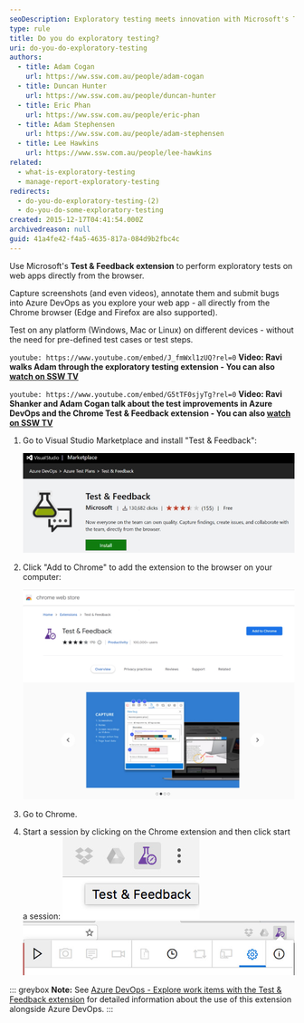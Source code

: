 ```yaml
---
seoDescription: Exploratory testing meets innovation with Microsoft's Test & Feedback extension, revolutionizing web app exploration and bug submission from Chrome browser.
type: rule
title: Do you do exploratory testing?
uri: do-you-do-exploratory-testing
authors:
  - title: Adam Cogan
    url: https://ww.ssw.com.au/people/adam-cogan
  - title: Duncan Hunter
    url: https://ww.ssw.com.au/people/duncan-hunter
  - title: Eric Phan
    url: https://ww.ssw.com.au/people/eric-phan
  - title: Adam Stephensen
    url: https://ww.ssw.com.au/people/adam-stephensen
  - title: Lee Hawkins
    url: https://www.ssw.com.au/people/lee-hawkins
related:
  - what-is-exploratory-testing
  - manage-report-exploratory-testing
redirects:
  - do-you-do-exploratory-testing-(2)
  - do-you-do-some-exploratory-testing
created: 2015-12-17T04:41:54.000Z
archivedreason: null
guid: 41a4fe42-f4a5-4635-817a-084d9b2fbc4c
---
```


Use Microsoft's **Test & Feedback extension** to perform exploratory tests on web apps directly from the browser.

Capture screenshots (and even videos), annotate them and submit bugs into Azure DevOps as you explore your web app - all directly from the Chrome browser (Edge and Firefox are also supported).

Test on any platform (Windows, Mac or Linux) on different devices - without the need for pre-defined test cases or test steps.

<!--endintro-->

`youtube: https://www.youtube.com/embed/J_fmWxl1zUQ?rel=0`
**Video: Ravi walks Adam through the exploratory testing extension - You can also [watch on SSW TV](http://tv.ssw.com/6664/exploratory-testing-extension-for-visual-studio-adam-cogans-interview-with-ravi-shanker)**

`youtube: https://www.youtube.com/embed/G5tTF0sjyTg?rel=0`
**Video: Ravi Shanker and Adam Cogan talk about the test improvements in Azure DevOps and the Chrome Test & Feedback extension - You can also [watch on SSW TV](https://tv.ssw.com/6873/vs-test-feedback-chrome-extension-with-product-owner-ravi-shanker-microsoft-seattle-2017)**

1. Go to Visual Studio Marketplace and install "Test & Feedback":

   ![Figure: Microsoft Test & Feedback (was Exploratory Testing) extension](test-feedback-extension-install.jpg)

2. Click "Add to Chrome" to add the extension to the browser on your computer:

   ![Figure: Chrome Web Store page for Test & Feedback extension](test-feedback-extension-add.jpg)

3. Go to Chrome.
4. Start a session by clicking on the Chrome extension and then click start a session:
   ![Figure: Chrome extension icon](exploratory-test-extension-icon.png) ![Figure: Test & Feedback "Start session" button](exploratory-test-extension-start.png)

::: greybox
**Note:** See [Azure DevOps - Explore work items with the Test & Feedback extension](https://docs.microsoft.com/en-us/azure/devops/test/explore-workitems-exploratory-testing) for detailed information about the use of this extension alongside Azure DevOps.
:::
